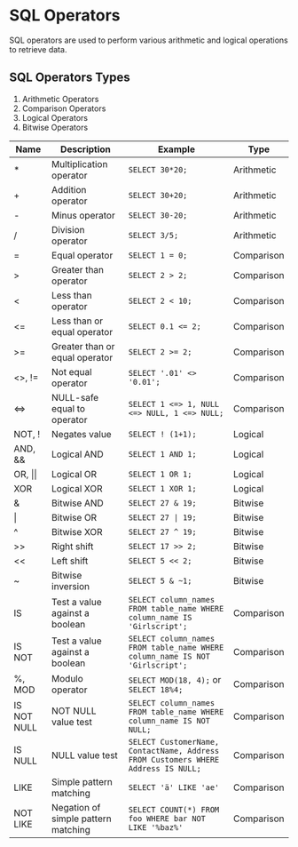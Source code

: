 # SQL Operators

SQL operators are used to perform various arithmetic and logical operations to retrieve data.

## SQL Operators Types

1. Arithmetic Operators
2. Comparison Operators
3. Logical Operators
4. Bitwise Operators

Name  | Description | Example | Type
------|------------|---------|------
\* | Multiplication operator|`SELECT 30*20;`| Arithmetic
\+ | Addition operator| `SELECT 30+20;`| Arithmetic
\- | Minus operator| `SELECT 30-20;` | Arithmetic
/ | Division operator| `SELECT 3/5;` | Arithmetic
= | Equal operator| `SELECT 1 = 0;` | Comparison
\> | Greater than operator| `SELECT 2 > 2;` | Comparison
< |Less than operator| `SELECT 2 < 10;`| Comparison
<= | Less than or equal operator| `SELECT 0.1 <= 2;`| Comparison
\>= | Greater than or equal operator| `SELECT 2 >= 2;`| Comparison
<>, != | Not equal operator| `SELECT '.01' <> '0.01';`| Comparison
<=> | NULL-safe equal to operator|`SELECT 1 <=> 1, NULL <=> NULL, 1 <=> NULL;`| Comparison
NOT, ! | Negates value| `SELECT ! (1+1);`| Logical
AND, && | Logical AND| `SELECT 1 AND 1;` | Logical
OR, \|\| | Logical OR| `SELECT 1 OR 1;` | Logical
XOR | Logical XOR| `SELECT 1 XOR 1;` | Logical
&|Bitwise AND|`SELECT 27 & 19;` | Bitwise
\| | Bitwise OR| `SELECT 27 \| 19;` | Bitwise
^ | Bitwise XOR| `SELECT 27 ^ 19;` | Bitwise
\>> | Right shift|`SELECT 17 >> 2;` | Bitwise
<< | Left shift| `SELECT 5 << 2;` | Bitwise
~ | Bitwise inversion| `SELECT 5 & ~1;` | Bitwise
IS | Test a value against a boolean| `SELECT column_names FROM table_name WHERE column_name IS 'Girlscript';` | Comparison
IS NOT | Test a value against a boolean| `SELECT column_names FROM table_name WHERE column_name IS NOT 'Girlscript';` | Comparison
%, MOD | Modulo operator| `SELECT MOD(18, 4);` or `SELECT 18%4;` | Comparison
IS NOT NULL | NOT NULL value test| `SELECT column_names FROM table_name WHERE column_name IS NOT NULL;` | Comparison
IS NULL | NULL value test| `SELECT CustomerName, ContactName, Address FROM Customers WHERE Address IS NULL;` | Comparison
LIKE | Simple pattern matching | `SELECT 'ä' LIKE 'ae'` | Comparison
NOT LIKE | Negation of simple pattern matching | `SELECT COUNT(*) FROM foo WHERE bar NOT LIKE '%baz%'` | Comparison


